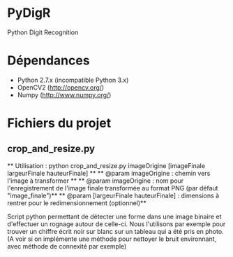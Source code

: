 # PyDigR
Python Digit Recognition

# Dépendances

* Python 2.7.x (incompatible Python 3.x)
* OpenCV2 (http://opencv.org/)
* Numpy (http://www.numpy.org/)

# Fichiers du projet

## crop_and_resize.py
** Utilisation : python crop_and_resize.py imageOrigine [imageFinale largeurFinale hauteurFinale] **
** @param imageOrigine : chemin vers l'image à transformer **
** @param imageOrigine : nom pour l'enregistrement de l'image finale transformée au format PNG (par défaut "image_finale")**
** @param [largeurFinale hauteurFinale] : dimensions à rentrer pour le redimensionnement (optionnel)**

Script python permettant de détecter une forme dans une image binaire et d'effectuer un rognage autour de celle-ci. Nous l'utilisons par exemple pour trouver un chiffre écrit noir sur blanc sur un tableau qui a été pris en photo.
(A voir si on implémente une méthode pour nettoyer le bruit environnant, avec méthode de connexité par exemple)
